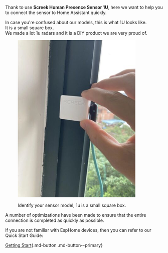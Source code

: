Thank to use **Screek Human Presence Sensor 1U**, here we want to help you to connect the sensor to Home Assistant quickly.

In case you're confused about our models, this is what 1U looks like.   
It is a small square box.  
We made a lot 1u radars and it is a DIY product we are very proud of.  

<figure markdown>

  ![](images/1u-box.png)
  <figcaption>Identify your sensor model, 1u is a small square box.</figcaption>

</figure>

A number of optimizations have been made to ensure that the entire connection is completed as quickly as possible.

If you are not familiar with EspHome devices, then you can refer to our Quick Start Guide:

[Getting Start](getting-start.md){.md-button .md-button--primary}